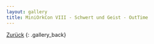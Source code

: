 ```yaml
---
layout: gallery
title: MiniOrkCon VIII - Schwert und Geist - OutTime
---
```


[Zurück](..)
{: .gallery_back}
